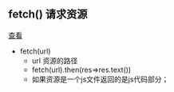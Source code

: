 	
## fetch()  请求资源
[查看](https://developer.mozilla.org/zh-CN/docs/Web/API/Fetch_API)
- fetch(url) 
	- url 资源的路径
	- fetch(url).then(res=>res.text())
	- 如果资源是一个js文件返回的是js代码部分；